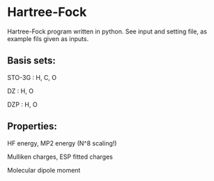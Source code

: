 # Hartree-Fock

Hartree-Fock program written in python. See input and setting file, as example fils given as inputs.

## Basis sets:

STO-3G  : H, C, O

DZ      : H, O

DZP     : H, O

## Properties:

HF energy, MP2 energy (N^8 scaling!)

Mulliken charges, ESP fitted charges

Molecular dipole moment
